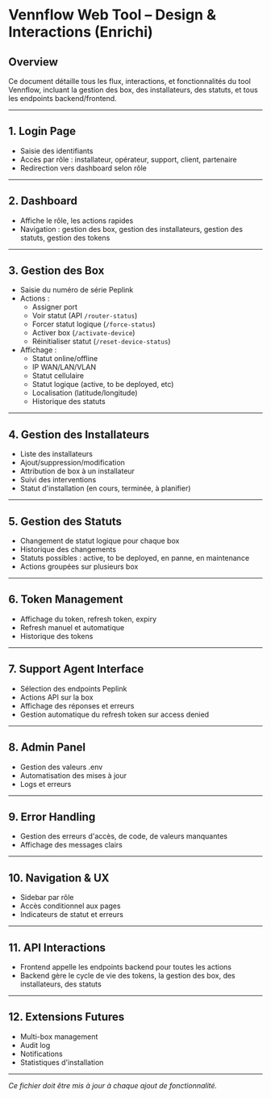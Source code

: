 
# Vennflow Web Tool – Design & Interactions (Enrichi)

## Overview
Ce document détaille tous les flux, interactions, et fonctionnalités du tool Vennflow, incluant la gestion des box, des installateurs, des statuts, et tous les endpoints backend/frontend.

---

## 1. Login Page
- Saisie des identifiants
- Accès par rôle : installateur, opérateur, support, client, partenaire
- Redirection vers dashboard selon rôle

---

## 2. Dashboard
- Affiche le rôle, les actions rapides
- Navigation : gestion des box, gestion des installateurs, gestion des statuts, gestion des tokens

---

## 3. Gestion des Box
- Saisie du numéro de série Peplink
- Actions :
  - Assigner port
  - Voir statut (API `/router-status`)
  - Forcer statut logique (`/force-status`)
  - Activer box (`/activate-device`)
  - Réinitialiser statut (`/reset-device-status`)
- Affichage :
  - Statut online/offline
  - IP WAN/LAN/VLAN
  - Statut cellulaire
  - Statut logique (active, to be deployed, etc)
  - Localisation (latitude/longitude)
  - Historique des statuts

---

## 4. Gestion des Installateurs
- Liste des installateurs
- Ajout/suppression/modification
- Attribution de box à un installateur
- Suivi des interventions
- Statut d'installation (en cours, terminée, à planifier)

---

## 5. Gestion des Statuts
- Changement de statut logique pour chaque box
- Historique des changements
- Statuts possibles : active, to be deployed, en panne, en maintenance
- Actions groupées sur plusieurs box

---

## 6. Token Management
- Affichage du token, refresh token, expiry
- Refresh manuel et automatique
- Historique des tokens

---

## 7. Support Agent Interface
- Sélection des endpoints Peplink
- Actions API sur la box
- Affichage des réponses et erreurs
- Gestion automatique du refresh token sur access denied

---

## 8. Admin Panel
- Gestion des valeurs .env
- Automatisation des mises à jour
- Logs et erreurs

---

## 9. Error Handling
- Gestion des erreurs d'accès, de code, de valeurs manquantes
- Affichage des messages clairs

---

## 10. Navigation & UX
- Sidebar par rôle
- Accès conditionnel aux pages
- Indicateurs de statut et erreurs

---

## 11. API Interactions
- Frontend appelle les endpoints backend pour toutes les actions
- Backend gère le cycle de vie des tokens, la gestion des box, des installateurs, des statuts

---

## 12. Extensions Futures
- Multi-box management
- Audit log
- Notifications
- Statistiques d'installation

---

*Ce fichier doit être mis à jour à chaque ajout de fonctionnalité.*
